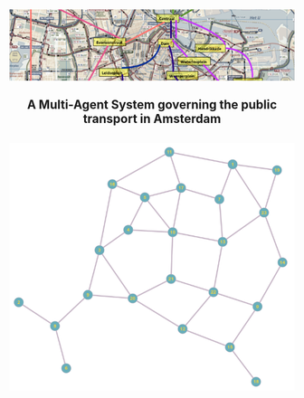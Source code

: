 <h2 align="center">
  <img src="banner.png"/>
  <br><br>
  A Multi-Agent System governing the public transport in Amsterdam
</h2>

<h2 align="center">
  <img src="bus_stops_graph.png"/>
</h2>
